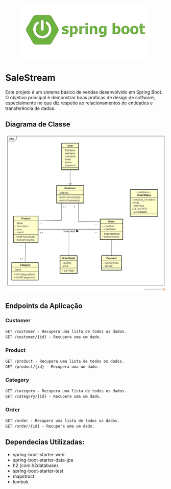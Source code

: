 <div align="center">
  <a><img src="src/main/resources/static/images/logo.png" width="400" alt="SpringBoot" /></a>
</div>

# SaleStream
Este projeto é um sistema básico de vendas desenvolvido em Spring Boot. O objetivo principal é demonstrar 
boas práticas de design de software, especialmente no que diz respeito ao relacionamentos de entidades e 
transferência de dados.

## Diagrama de Classe
<div align="center">
  <a><img src="src/main/resources/static/images/class_diagram.png" width="1069" alt="SpringBoot" /></a>
</div>

## Endpoints da Aplicação

### Customer
```markdown
GET /customer - Recupera uma lista de todos os dados.
GET /customer/{id} - Recupera uma um dado.

```
### Product
```markdown
GET /product - Recupera uma lista de todos os dados.
GET /product/{id} - Recupera uma um dado.
```

### Category
```markdown
GET /category - Recupera uma lista de todos os dados.
GET /category/{id} - Recupera uma um dado.
```

### Order
```markdown
GET /order - Recupera uma lista de todos os dados.
GET /order/{id} - Recupera uma um dado.
```

## Dependecias Utilizadas:
- spring-boot-starter-web
- spring-boot-starter-data-jpa
- h2 (com.h2database)
- spring-boot-starter-test
- mapstruct
- lombok
